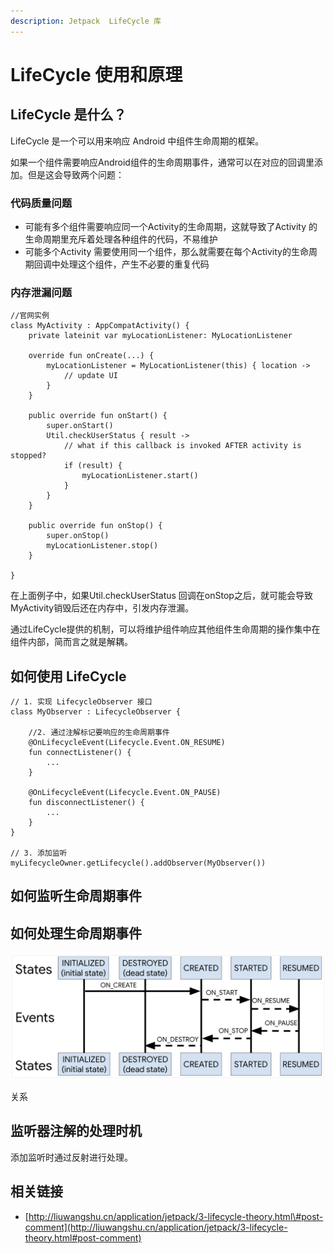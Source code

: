 ```yaml
---
description: Jetpack  LifeCycle 库
---
```


# LifeCycle 使用和原理

## LifeCycle 是什么？

LifeCycle 是一个可以用来响应 Android 中组件生命周期的框架。

如果一个组件需要响应Android组件的生命周期事件，通常可以在对应的回调里添加。但是这会导致两个问题：

### 代码质量问题

* 可能有多个组件需要响应同一个Activity的生命周期，这就导致了Activity 的生命周期里充斥着处理各种组件的代码，不易维护
* 可能多个Activity 需要使用同一个组件，那么就需要在每个Activity的生命周期回调中处理这个组件，产生不必要的重复代码

### 内存泄漏问题

```text
//官网实例
class MyActivity : AppCompatActivity() {
    private lateinit var myLocationListener: MyLocationListener

    override fun onCreate(...) {
        myLocationListener = MyLocationListener(this) { location ->
            // update UI
        }
    }

    public override fun onStart() {
        super.onStart()
        Util.checkUserStatus { result ->
            // what if this callback is invoked AFTER activity is stopped?
            if (result) {
                myLocationListener.start()
            }
        }
    }

    public override fun onStop() {
        super.onStop()
        myLocationListener.stop()
    }

}
```

在上面例子中，如果Util.checkUserStatus 回调在onStop之后，就可能会导致MyActivity销毁后还在内存中，引发内存泄漏。 

通过LifeCycle提供的机制，可以将维护组件响应其他组件生命周期的操作集中在组件内部，简而言之就是解耦。

## 如何使用 LifeCycle 



```text
// 1. 实现 LifecycleObserver 接口
class MyObserver : LifecycleObserver {

    //2. 通过注解标记要响应的生命周期事件
    @OnLifecycleEvent(Lifecycle.Event.ON_RESUME)
    fun connectListener() {
        ...
    }

    @OnLifecycleEvent(Lifecycle.Event.ON_PAUSE)
    fun disconnectListener() {
        ...
    }
}

// 3. 添加监听
myLifecycleOwner.getLifecycle().addObserver(MyObserver())
```

## 如何监听生命周期事件

## 如何处理生命周期事件



![Event &#x5F15;&#x53D1; State &#x8F6C;&#x6362;&#x793A;&#x610F;](../../.gitbook/assets/image%20%2858%29.png)

关系



## 监听器注解的处理时机

添加监听时通过反射进行处理。

## 相关链接

* [http://liuwangshu.cn/application/jetpack/3-lifecycle-theory.html\#post-comment](http://liuwangshu.cn/application/jetpack/3-lifecycle-theory.html#post-comment)



